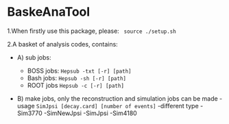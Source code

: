 # BaskeAnaTool
1.When firstly use this package, please: 
   ` source ./setup.sh`


2.A basket of analysis codes, contains:
 - A) sub jobs:
   - BOSS jobs:
     `Hepsub -txt [-r] [path]`
   - Bash jobs:
     `Hepsub -sh [-r] [path] `
   - ROOT jobs
     `Hepsub -c [-r] [path]`
 
 - B) make jobs, only the reconstruction and simulation jobs can be made
  -usage
  `SimJpsi [decay.card] [number of events]`
  -different type
   -Sim3770 
   -SimNewJpsi
   -SimJpsi
   -Sim4180
   

